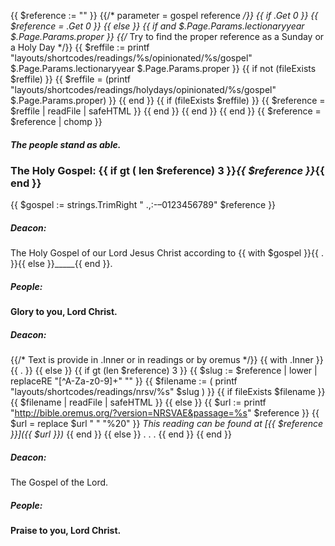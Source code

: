 {{ $reference := "" }}
{{/* parameter = gospel reference */}}
{{ if .Get 0 }}
    {{ $reference = .Get 0 }}
{{ else }}
    {{ if and $.Page.Params.lectionaryyear $.Page.Params.proper }}
    	{{/* Try to find the proper reference as a Sunday or a Holy Day */}}
        {{ $reffile := printf "layouts/shortcodes/readings/%s/opinionated/%s/gospel" $.Page.Params.lectionaryyear $.Page.Params.proper }}
    	{{ if  not (fileExists $reffile) }}
	    	{{ $reffile = (printf "layouts/shortcodes/readings/holydays/opinionated/%s/gospel" $.Page.Params.proper) }}
        {{ end }}
        {{ if (fileExists $reffile) }}
            {{ $reference = $reffile | readFile | safeHTML }}
        {{ end }}
    {{ end }}
{{ end }}
{{ $reference = $reference | chomp }}
##### The people stand as able.
### The Holy Gospel: {{ if gt ( len $reference) 3 }}_{{ $reference }}_{{ end }}

{{ $gospel :=  strings.TrimRight " .,:-–0123456789" $reference }}
##### Deacon:
The Holy Gospel of our Lord Jesus Christ according to {{ with $gospel }}{{ . }}{{ else }}_____{{ end }}.

##### **People:**
**Glory to you, Lord Christ.**

##### Deacon:
{{/* Text is provide in .Inner or in readings or by oremus */}}
{{ with .Inner }}
{{ . }}
{{ else }}
    {{ if gt (len $reference) 3 }}
        {{ $slug := $reference | lower | replaceRE "[^A-Za-z0-9]+" "" }}
        {{ $filename := ( printf "layouts/shortcodes/readings/nrsv/%s" $slug ) }}
        {{ if fileExists $filename }}
{{ $filename | readFile | safeHTML }}
	    {{ else }}
	        {{ $url := printf "http://bible.oremus.org/?version=NRSVAE&passage=%s" $reference }}
            {{ $url = replace $url " " "%20" }}
_This reading can be found at [{{ $reference }}]({{ $url }})_
        {{ end }}
    {{ else }}
 . . .
    {{ end }}
{{ end }}
##### Deacon:
The Gospel of the Lord.

##### **People:**
**Praise to you, Lord Christ.**
